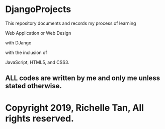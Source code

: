 # DjangoProjects

This repository documents and records my process of learning 

Web Application or Web Design 

with DJango

with the inclusion of 

JavaScript, HTML5, and CSS3.

## ALL codes are written by me and only me unless stated otherwise.


# Copyright 2019, Richelle Tan, All rights reserved. 
